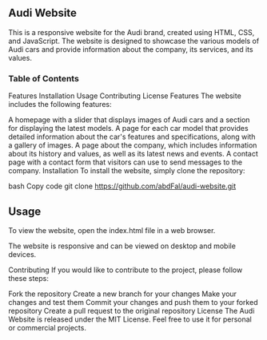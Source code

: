 ## Audi Website
This is a responsive website for the Audi brand, created using HTML, CSS, and JavaScript. The website is designed to showcase the various models of Audi cars and provide information about the company, its services, and its values.

### Table of Contents
Features
Installation
Usage
Contributing
License
Features
The website includes the following features:

A homepage with a slider that displays images of Audi cars and a section for displaying the latest models.
A page for each car model that provides detailed information about the car's features and specifications, along with a gallery of images.
A page about the company, which includes information about its history and values, as well as its latest news and events.
A contact page with a contact form that visitors can use to send messages to the company.
Installation
To install the website, simply clone the repository:

bash
Copy code
git clone https://github.com/abdFal/audi-website.git

## Usage
To view the website, open the index.html file in a web browser.

The website is responsive and can be viewed on desktop and mobile devices.

Contributing
If you would like to contribute to the project, please follow these steps:

Fork the repository
Create a new branch for your changes
Make your changes and test them
Commit your changes and push them to your forked repository
Create a pull request to the original repository
License
The Audi Website is released under the MIT License. Feel free to use it for personal or commercial projects.
